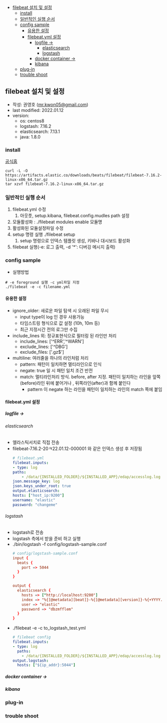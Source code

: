 
- [filebeat 설치 및 설정](#filebeat-설치-및-설정)
  - [install](#install)
  - [일반적인 실행 순서](#일반적인-실행-순서)
  - [config sample](#config-sample)
    - [유용한 설정](#유용한-설정)
    - [filebeat.yml 설정](#filebeatyml-설정)
      - [logfile ->](#logfile--)
        - [elasticsearch](#elasticsearch)
        - [logstash](#logstash)
      - [docker container ->](#docker-container--)
      - [kibana](#kibana)
  - [plug-in](#plug-in)
  - [trouble shoot](#trouble-shoot)

## filebeat 설치 및 설정
- 작성: 권영호 (mr.kwon05@gmail.com)
- last modified: 2022.01.12
- version: 
  - os: centos8
  - logstash: 7.16.2
  - elasticsearch: 7.13.1
  - java: 1.8.0
### install
[공식홈](https://www.elastic.co/guide/en/beats/filebeat/7.16/filebeat-installation-configuration.html)

```shell
curl -L -O https://artifacts.elastic.co/downloads/beats/filebeat/filebeat-7.16.2-linux-x86_64.tar.gz
tar xzvf filebeat-7.16.2-linux-x86_64.tar.gz
```
### 일반적인 실행 순서
1. filebeat.yml 수정
   1. 아웃풋, setup.kibana, filebeat.config.mudles path 설정
2. 모듈활성화 : ./filebeat modules enable 모듈명
3. 활성화된 모듈설정파일 수정
4. setup 명령 실행 ./filebeat setup 
   1. setup 명령으로 인덱스 템플릿 생성, 키바나 대시보드 활성화
5. filebeat 실행(-e: 로그 출력, -d '*': 디버깅 메시지 출력)
### config sample
- 실행방법
```shell
# -e foreground 실행 -c yml파일 지정
./filebeat -e -c filename.yml
```
#### 유용한 설정
- ignore_older: 새로운 파일 탐색 시 오래된 파일 무시
  - input type이 log 인 경우 사용가능
  - 타임스트링 형식으로 값 설정 (10h, 10m 등)
  - 최근 지정시간 전의 로그만 수집
- include_lines 외: 정규표현식으로 필터링 된 라인만 처리
  - include_lines: ['^ERR','^WARN']
  - exclude_lines: ['^DBG']
  - exclude_files: ['\.gz$']
- multiline: 여러줄을 하나의 라인처럼 처리
  - pattern: 패턴이 일치하면 멀티라인으로 인식
  - negate: true 일 시 패턴 일치 조건 반전
  - match: 멀티라인처리 방식. before, after 지정. 패턴이 일치하는 라인을 앞쪽(before)라인 뒤에 붙어거나 , 뒤쪽라인(after)과 함께 붙인다
    - pattern 이 negate 하는 라인을 패턴이 일치하는 라인의 match 쪽에 붙임
#### filebeat.yml 설정
##### logfile ->
###### elasticsearch
  - 엘라스틱서치로 직접 전송
  - filebeat-7.16.2-20ㅋ22.01.12-000001 와 같은 인덱스 생성 후 저장됨
    ```yml
    # filebeat.yml
    filebeat.inputs:
    - type: log
    paths:
        - /data/{INSTALLED_FOLDER}/${INSTALLED_APP}/edap/accesslog.log
    json.message_key: log
    json.keys_under_root: true
    output.elasticsearch:
    hosts: ["host_ip:9200"]  
    username: "elastic"
    password: "changeme"
    ```
###### logstash
  - logstash로 전송
  - logstash 측에서 받을 준비 하고 실행 
  - ./bin/logstash -f config/logstash-sample.conf
    ```conf
    # config/logstash-sample.conf
    input {
      beats {
        port => 5044
      }
    }

    output {
      elasticsearch {
        hosts => ["http://localhost:9200"]
        index => "%{[@metadata][beat]}-%{[@metadata][version]}-%{+YYYY.MM.dd}"
        user => "elastic"
        password => "dbzmfflem"
      }
    }
    ```
  - ./filebeat -e -c to_logstash_test.yml
    ```yml
    # filebeat config
    filebeat.inputs:
    - type: log
      paths:
        - /data/{INSTALLED_FOLDER}/${INSTALLED_APP}/edap/accesslog.log
    output.logstash:
      hosts: ["${ip_addr}:5044"]
    ```
##### docker container ->

##### kibana

### plug-in




### trouble shoot